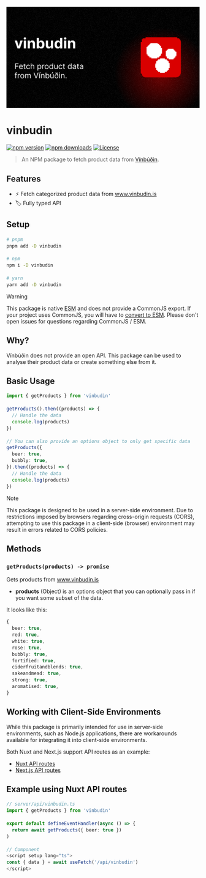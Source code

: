 ![vinbudin](./.github/hero.png)

# vinbudin

[![npm version][npm-version-src]][npm-version-href]
[![npm downloads][npm-downloads-src]][npm-downloads-href]
[![License][license-src]][license-href]

> An NPM package to fetch product data from [Vínbúðin](https://www.vinbudin.is/heim).

## Features

- ⚡ Fetch categorized product data from www.vinbudin.is
- 🏷️ Fully typed API

## Setup

```bash
# pnpm
pnpm add -D vinbudin

# npm
npm i -D vinbudin

# yarn
yarn add -D vinbudin
```

> [!WARNING]
> This package is native [ESM](https://developer.mozilla.org/en-US/docs/Web/JavaScript/Guide/Modules) and does not provide a CommonJS export. If your project uses CommonJS, you will have to [convert to ESM](https://gist.github.com/sindresorhus/a39789f98801d908bbc7ff3ecc99d99c). Please don't open issues for questions regarding CommonJS / ESM.

## Why?

Vínbúðin does not provide an open API. This package can be used to analyse their product data or create something else from it.

## Basic Usage

```ts
import { getProducts } from 'vinbudin'

getProducts().then((products) => {
  // Handle the data
  console.log(products)
})

// You can also provide an options object to only get specific data
getProducts({
  beer: true,
  bubbly: true,
}).then((products) => {
  // Handle the data
  console.log(products)
})
```

> [!NOTE]
> This package is designed to be used in a server-side environment. Due to restrictions imposed by browsers regarding cross-origin requests (CORS), attempting to use this package in a client-side (browser) environment may result in errors related to CORS policies.

## Methods

### `getProducts(products) -> promise`

Gets products from www.vinbudin.is

- **products** (Object) is an options object that you can optionally pass in if you want some subset of the data.

It looks like this:

```ts
{
  beer: true,
  red: true,
  white: true,
  rose: true,
  bubbly: true,
  fortified: true,
  ciderfruitandblends: true,
  sakeandmead: true,
  strong: true,
  aromatised: true,
}
```

## Working with Client-Side Environments

While this package is primarily intended for use in server-side environments, such as Node.js applications, there are workarounds available for integrating it into client-side environments.

Both Nuxt and Next.js support API routes as an example:

- [Nuxt API routes](https://nuxt.com/docs/guide/directory-structure/server)
- [Next.js API routes](https://nextjs.org/docs/pages/building-your-application/routing/api-routes)

## Example using Nuxt API routes

```ts
// server/api/vinbudin.ts
import { getProducts } from 'vinbudin'

export default defineEventHandler(async () => {
  return await getProducts({ beer: true })
)

// Component
<script setup lang="ts">
const { data } = await useFetch('/api/vinbudin')
</script>
```

<!-- Badges -->

[npm-version-src]: https://img.shields.io/npm/v/vinbudin/latest.svg?style=flat&colorA=18181B&colorB=28CF8D
[npm-version-href]: https://npmjs.com/package/vinbudin
[npm-downloads-src]: https://img.shields.io/npm/dm/vinbudin.svg?style=flat&colorA=18181B&colorB=28CF8D
[npm-downloads-href]: https://npmjs.com/package/vinbudin
[license-src]: https://img.shields.io/npm/l/vinbudin.svg?style=flat&colorA=18181B&colorB=28CF8D
[license-href]: https://npmjs.com/package/vinbudin
